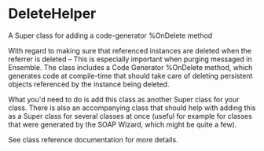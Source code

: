 # DeleteHelper
A Super class for adding a code-generator %OnDelete method

With regard to making sure that referenced instances are deleted when the referrer is deleted –
This is especially important when purging messaged in Ensemble.
The class includes a Code Generator %OnDelete method, which generates code at compile-time that should take care of deleting persistent objects referenced by the instance being deleted.

What you'd need to do is add this class as another Super class for your class.
There is also an accompanying class that should help with adding this as a Super class for several classes at once (useful for example for classes that were generated by the SOAP Wizard, which might be quite a few).

See class reference documentation for more details.
